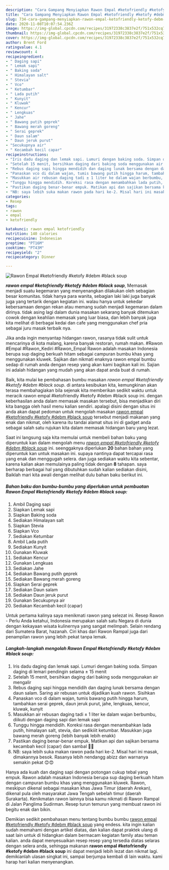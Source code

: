 ```yaml
---
description: "Cara Gampang Menyiapkan Rawon Empal #ketofriendly #ketofy #debm #black soup, Lezat Sekali"
title: "Cara Gampang Menyiapkan Rawon Empal #ketofriendly #ketofy #debm #black soup, Lezat Sekali"
slug: 734-cara-gampang-menyiapkan-rawon-empal-ketofriendly-ketofy-debm-black-soup-lezat-sekali
date: 2020-11-08T10:07:54.236Z
image: https://img-global.cpcdn.com/recipes/31972338c3837e2f/751x532cq70/rawon-empal-ketofriendly-ketofy-debm-black-soup-foto-resep-utama.jpg
thumbnail: https://img-global.cpcdn.com/recipes/31972338c3837e2f/751x532cq70/rawon-empal-ketofriendly-ketofy-debm-black-soup-foto-resep-utama.jpg
cover: https://img-global.cpcdn.com/recipes/31972338c3837e2f/751x532cq70/rawon-empal-ketofriendly-ketofy-debm-black-soup-foto-resep-utama.jpg
author: Brent Ford
ratingvalue: 4.1
reviewcount: 4
recipeingredient:
- " Daging sapi"
- " Lemak sapi"
- " Baking soda"
- " Himalayan salt"
- " Stevia"
- " Vco"
- " Ketumbar"
- " Lada putih"
- " Kunyit"
- " Kluwak"
- " Kencur"
- " Lengkuas"
- " Jahe"
- " Bawang putih geprek"
- " Bawang merah goreng"
- " Serai geprek"
- " Daun salam"
- " Daun jeruk purut"
- "Secukupnya air"
- " Kecambah kecil capar"
recipeinstructions:
- "Iris dadu daging dan lemak sapi. Lumuri dengan baking soda. Simpan daging di lemari pendingin selama ± 15 menit"
- "Setelah 15 menit, bersihkan daging dari baking soda menggunakan air mengalir"
- "Rebus daging sapi hingga mendidih dan daging lunak bersama dengan daun salam. Saring air rebusan untuk dijadikan kuah rawon. Sisihkan"
- "Panaskan vco di dalam wajan, tumis bawang putih hingga harum, tambahkan serai geprek, daun jeruk purut, jahe, lengkuas, kencur, kluwak, kunyit"
- "Masukkan air rebusan daging tadi ± 1 liter ke dalam wajan berbumbu, diikuti dengan daging sapi dan lemak sapi"
- "Tunggu hingga mendidih. Koreksi rasa dengan menambahkan lada putih, himalayan salt, stevia, dan sedikiiit ketumbar. Masukkan juga bawang merah goreng (lebih banyak lebih enakk)"
- "Pastikan daging benar-benar empuk. Matikan api dan sajikan bersama kecambah kecil (capar) dan sambal 🍲😍"
- "NB: saya lebih suka makan rawon pada hari ke-2. Misal hari ini masak, dimakannya besok. Rasanya lebih nendangg abizz dan warnanya semakin pekat 😊😍"
categories:
- Resep
tags:
- rawon
- empal
- ketofriendly

katakunci: rawon empal ketofriendly 
nutrition: 140 calories
recipecuisine: Indonesian
preptime: "PT16M"
cooktime: "PT43M"
recipeyield: "2"
recipecategory: Dinner

---
```



![Rawon Empal #ketofriendly #ketofy #debm #black soup](https://img-global.cpcdn.com/recipes/31972338c3837e2f/751x532cq70/rawon-empal-ketofriendly-ketofy-debm-black-soup-foto-resep-utama.jpg)

<b><i>rawon empal #ketofriendly #ketofy #debm #black soup</i></b>, Memasak menjadi suatu kegemaran yang menyenangkan dilakukan oleh sebagian besar komunitas. tidak hanya para wanita, sebagian laki laki juga banyak juga yang tertarik dengan kegiatan ini. walau hanya untuk sekedar kebersamaan dengan rekan atau memang sudah menjadi kegemaran dalam dirinya. tidak asing lagi dalam dunia masakan sekarang banyak ditemukan cowok dengan keahlian memasak yang luar biasa, dan lebih banyak juga kita melihat di berbagai kedai dan cafe yang menggunakan chef pria sebagai juru masak terbaik nya.

Jika anda ingin menyantap hidangan rawon, rasanya tidak sulit untuk mencarinya di kota malang, karena banyak restoran, rumah makan. #Rawon #Empal #Rawon_Kediri #Rawon_Empal Rawon adalah masakan Indonesia berupa sup daging berkuah hitam sebagai campuran bumbu khas yang menggunakan kluwek. Sajikan dan nikmati enaknya rawon empal bumbu sedap di rumah anda dengan resep yang akan kami bagikan kali ini. Sajian ini adalah hidangan yang mudah yang akan dapat anda buat di rumah.

Baik, kita mulai ke pembahasan bumbu masakan <i>rawon empal #ketofriendly #ketofy #debm #black soup</i>. di antara kesibukan kita, kemungkinan akan terasa membahagiakan bila sejenak kita memberikan sedikit waktu untuk meracik rawon empal #ketofriendly #ketofy #debm #black soup ini. dengan keberhasilan anda dalam memasak masakan tersebut, bisa menjadikan diri kita bangga oleh hasil menu kalian sendiri. apalagi disini dengan situs ini anda akan dapat pedoman untuk mengolah masakan <u>rawon empal #ketofriendly #ketofy #debm #black soup</u> tersebut menjadi makanan yang enak dan nikmat, oleh karena itu tandai alamat situs ini di gadget anda sebagai salah satu rujukan kita dalam memasak hidangan baru yang lezat.


Saat ini langsung saja kita memulai untuk membeli bahan baku yang diperuntuk kan dalam mengolah menu <u><i>rawon empal #ketofriendly #ketofy #debm #black soup</i></u> ini. seenggaknya diperlukan <b>20</b> bahan bahan yang diperuntuk kan untuk masakan ini. supaya nantinya dapat tercapai rasa yang enak dan menggugah selera. dan juga sediakan waktu kita sebentar, karena kalian akan memulainya paling tidak dengan <b>8</b> tahapan. saya berharap berbagai hal yang dibutuhkan sudah kalian sediakan disini, Baiklah mari kita awali dengan melihat dulu bahan baku berikut ini.

<!--inarticleads1-->

##### Bahan baku dan bumbu-bumbu yang diperlukan untuk pembuatan Rawon Empal #ketofriendly #ketofy #debm #black soup:

1. Ambil  Daging sapi
1. Siapkan  Lemak sapi
1. Siapkan  Baking soda
1. Sediakan  Himalayan salt
1. Siapkan  Stevia
1. Siapkan  Vco
1. Sediakan  Ketumbar
1. Ambil  Lada putih
1. Sediakan  Kunyit
1. Gunakan  Kluwak
1. Sediakan  Kencur
1. Gunakan  Lengkuas
1. Sediakan  Jahe
1. Sediakan  Bawang putih geprek
1. Sediakan  Bawang merah goreng
1. Siapkan  Serai geprek
1. Sediakan  Daun salam
1. Sediakan  Daun jeruk purut
1. Gunakan Secukupnya air
1. Sediakan  Kecambah kecil (capar)


Untuk pertama kalinya saya menikmati rawon yang selezat ini. Resep Rawon - Perlu Anda ketahui, Indonesia merupakan salah satu Negara di dunia dengan kekayaan wisata kulinernya yang sangat melimpah. Selain rendang dari Sumatera Barat, hazanah. Ciri khas dari Rawon Rampal juga dari penampilan rawon yang lebih pekat tanpa lemak. 

<!--inarticleads2-->

##### Langkah-langkah mengolah Rawon Empal #ketofriendly #ketofy #debm #black soup:

1. Iris dadu daging dan lemak sapi. Lumuri dengan baking soda. Simpan daging di lemari pendingin selama ± 15 menit
1. Setelah 15 menit, bersihkan daging dari baking soda menggunakan air mengalir
1. Rebus daging sapi hingga mendidih dan daging lunak bersama dengan daun salam. Saring air rebusan untuk dijadikan kuah rawon. Sisihkan
1. Panaskan vco di dalam wajan, tumis bawang putih hingga harum, tambahkan serai geprek, daun jeruk purut, jahe, lengkuas, kencur, kluwak, kunyit
1. Masukkan air rebusan daging tadi ± 1 liter ke dalam wajan berbumbu, diikuti dengan daging sapi dan lemak sapi
1. Tunggu hingga mendidih. Koreksi rasa dengan menambahkan lada putih, himalayan salt, stevia, dan sedikiiit ketumbar. Masukkan juga bawang merah goreng (lebih banyak lebih enakk)
1. Pastikan daging benar-benar empuk. Matikan api dan sajikan bersama kecambah kecil (capar) dan sambal 🍲😍
1. NB: saya lebih suka makan rawon pada hari ke-2. Misal hari ini masak, dimakannya besok. Rasanya lebih nendangg abizz dan warnanya semakin pekat 😊😍


Hanya ada kuah dan daging sapi dengan potongan cukup tebal yang empuk. Rawon adalah masakan Indonesia berupa sup daging berkuah hitam dengan campuran bumbu khas yang menggunakan kluwek. Rawon, meskipun dikenal sebagai masakan khas Jawa Timur (daerah Arekan), dikenal pula oleh masyarakat Jawa Tengah sebelah timur (daerah Surakarta). Kenikmatan rawon lainnya bisa kamu nikmati di Rawon Rampal di Jalan Panglima Sudirman. Resep turun temurun yang membuat rawon ini begitu enak dan bikin. 

Demikian sedikit pembahasan menu tentang bumbu bumbu <u>rawon empal #ketofriendly #ketofy #debm #black soup</u> yang endess. kita ingin kalian sudah memahami dengan artikel diatas, dan kalian dapat praktek ulang di saat lain untuk di hidangkan dalam bermacam kegiatan family atau teman kalian. anda dapat menyesuaikan resep resep yang tersedia diatas selaras dengan selera anda, sehingga makanan <b>rawon empal #ketofriendly #ketofy #debm #black soup</b> ini dapat menjadi lebih lezat dan nikmat lagi. demikianlah ulasan singkat ini, sampai berjumpa kembali di lain waktu. kami harap hari kalian menyenangkan.
